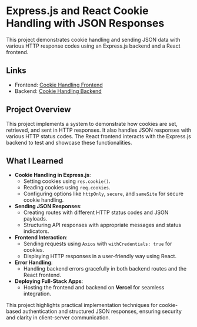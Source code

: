 # Express.js and React Cookie Handling with JSON Responses  

This project demonstrates cookie handling and sending JSON data with various HTTP response codes using an Express.js backend and a React frontend.  

## Links  

- Frontend: [Cookie Handling Frontend](https://user-auth-cookie-handler.vercel.app/)  
- Backend: [Cookie Handling Backend]()  

## Project Overview  

This project implements a system to demonstrate how cookies are set, retrieved, and sent in HTTP responses. It also handles JSON responses with various HTTP status codes. The React frontend interacts with the Express.js backend to test and showcase these functionalities.  

## What I Learned  

- **Cookie Handling in Express.js**:  
  - Setting cookies using `res.cookie()`.  
  - Reading cookies using `req.cookies`.  
  - Configuring options like `httpOnly`, `secure`, and `sameSite` for secure cookie handling.  
- **Sending JSON Responses**:  
  - Creating routes with different HTTP status codes and JSON payloads.  
  - Structuring API responses with appropriate messages and status indicators.  
- **Frontend Interaction**:  
  - Sending requests using `Axios` with `withCredentials: true` for cookies.  
  - Displaying HTTP responses in a user-friendly way using React.  
- **Error Handling**:  
  - Handling backend errors gracefully in both backend routes and the React frontend.  
- **Deploying Full-Stack Apps**:  
  - Hosting the frontend and backend on **Vercel** for seamless integration.  

This project highlights practical implementation techniques for cookie-based authentication and structured JSON responses, ensuring security and clarity in client-server communication.  
